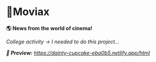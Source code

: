 # 🎥Moviax

**🌎 News from the world of cinema!**

*College activity -> I needed to do this project...*

***🎉 Preview:** https://dainty-cupcake-eba0b5.netlify.app/html*
